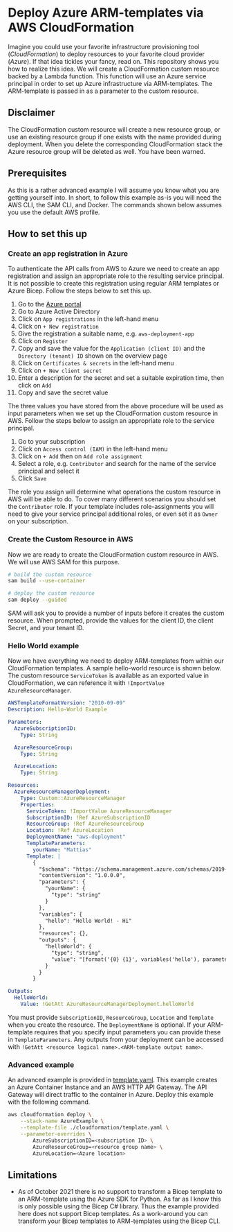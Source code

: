 # Deploy Azure ARM-templates via AWS CloudFormation

Imagine you could use your favorite infrastructure provisioning tool (_CloudFormation_) to deploy resources to your favorite cloud provider (_Azure_). If that idea tickles your fancy, read on. This repository shows you how to realize this idea. We will create a CloudFormation custom resource backed by a Lambda function. This function will use an Azure service principal in order to set up Azure infrastructure via ARM-templates. The ARM-template is passed in as a parameter to the custom resource.

## Disclaimer

The CloudFormation custom resource will create a new resource group, or use an existing resource group if one exists with the name provided during deployment. When you delete the corresponding CloudFormation stack the Azure resource group will be deleted as well. You have been warned.

## Prerequisites

As this is a rather advanced example I will assume you know what you are getting yourself into. In short, to follow this example as-is you will need the AWS CLI, the SAM CLI, and Docker. The commands shown below assumes you use the default AWS profile.

## How to set this up

### Create an app registration in Azure

To authenticate the API calls from AWS to Azure we need to create an app registration and assign an appropriate role to the resulting service principal. It is not possible to create this registration using regular ARM templates or Azure Bicep. Follow the steps below to set this up.

1. Go to the [Azure portal](https://portal.azure.com/)
1. Go to Azure Active Directory
1. Click on `App registrations` in the left-hand menu
1. Click on `+ New registration`
1. Give the registration a suitable name, e.g. `aws-deployment-app`
1. Click on `Register`
1. Copy and save the value for the `Application (client ID)` and the `Directory (tenant) ID` shown on the overview page
1. Click on `Certificates & secrets` in the left-hand menu
1. Click on `+ New client secret`
1. Enter a description for the secret and set a suitable expiration time, then click on `Add`
1. Copy and save the secret value

The three values you have stored from the above procedure will be used as input parameters when we set up the CloudFormation custom resource in AWS. Follow the steps below to assign an appropriate role to the service principal.

1. Go to your subscription
1. Click on `Access control (IAM)` in the left-hand menu
1. Click on `+ Add` then on `Add role assignment`
1. Select a role, e.g. `Contributor` and search for the name of the service principal and select it
1. Click `Save`

The role you assign will determine what operations the custom resource in AWS will be able to do. To cover many different scenarios you should set the `Contributor` role. If your template includes role-assignments you will need to give your service principal additional roles, or even set it as `Owner` on your subscription.

### Create the Custom Resource in AWS

Now we are ready to create the CloudFormation custom resource in AWS. We will use AWS SAM for this purpose.

```bash
# build the custom resource
sam build --use-container

# deploy the custom resource
sam deploy --guided
```

SAM will ask you to provide a number of inputs before it creates the custom resource. When prompted, provide the values for the client ID, the client Secret, and your tenant ID.

### Hello World example

Now we have everything we need to deploy ARM-templates from within our CloudFormation templates. A sample hello-world resource is shown below. The custom resource `ServiceToken` is available as an exported value in CloudFormation, we can reference it with `!ImportValue AzureResourceManager`.

```yaml
AWSTemplateFormatVersion: "2010-09-09"
Description: Hello-World Example

Parameters:
  AzureSubscriptionID:
    Type: String

  AzureResourceGroup:
    Type: String

  AzureLocation:
    Type: String

Resources:
  AzureResourceManagerDeployment:
    Type: Custom::AzureResourceManager
    Properties:
      ServiceToken: !ImportValue AzureResourceManager
      SubscriptionID: !Ref AzureSubscriptionID
      ResourceGroup: !Ref AzureResourceGroup
      Location: !Ref AzureLocation
      DeploymentName: "aws-deployment"
      TemplateParameters:
        yourName: "Mattias"
      Template: |
        {
          "$schema": "https://schema.management.azure.com/schemas/2019-04-01/deploymentTemplate.json#",
          "contentVersion": "1.0.0.0",
          "parameters": {
            "yourName": {
              "type": "string"
            }
          },
          "variables": {
            "hello": "Hello World! - Hi"
          },
          "resources": {},
          "outputs": {
            "helloWorld": {
              "type": "string",
              "value": "[format('{0} {1}', variables('hello'), parameters('yourName'))]"
            }
          }
        }

Outputs:
  HelloWorld:
    Value: !GetAtt AzureResourceManagerDeployment.helloWorld
```

You must provide `SubscriptionID`, `ResourceGroup`, `Location` and `Template` when you create the resource. The `DeploymentName` is optional. If your ARM-template requires that you specify input parameters you can provide these in `TemplateParameters`. Any outputs from your deployment can be accessed with `!GetAtt <resource logical name>.<ARM-template output name>`.

### Advanced example

An advanced example is provided in [template.yaml](./examples/template.yaml). This example creates an Azure Container Instance and an AWS HTTP API Gateway. The API Gateway will direct traffic to the container in Azure. Deploy this example with the following command.

```bash
aws cloudformation deploy \
    --stack-name AzureExample \
    --template-file ./cloudformation/template.yaml \
    --parameter-overrides \
        AzureSubscriptionID=<subscription ID> \
        AzureResourceGroup=<resource group name> \
        AzureLocation=<Azure location>
```

## Limitations

- As of October 2021 there is no support to transform a Bicep template to an ARM-template using the Azure SDK for Python. As far as I know this is only possible using the Bicep C# library. Thus the example provided here does not support Bicep templates. As a work-around you can transform your Bicep templates to ARM-templates using the Bicep CLI.
